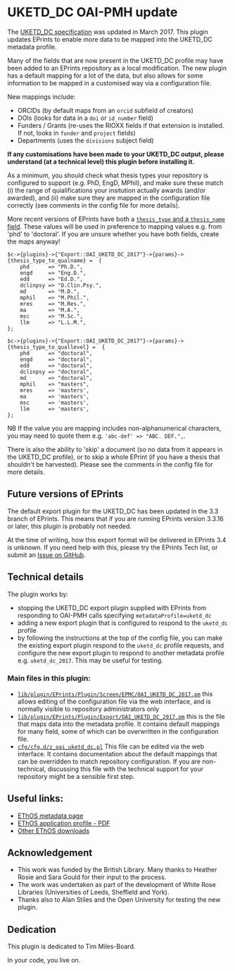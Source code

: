 # UKETD_DC OAI-PMH update
The [UKETD_DC specification](http://ethostoolkit.cranfield.ac.uk/tiki-index.php?page=The+EThOS+UKETD_DC+application+profile) was updated in March 2017. This plugin updates EPrints to enable more data to be mapped into the UKETD_DC metadata profile.

Many of the fields that are now present in the UKETD_DC profile may have been added to an EPrints repository as a local modification. The new plugin has a default mapping for a lot of the data, but also allows for some information to be mapped in a customised way via a configuration file.

New mappings include:
* ORCIDs (by default maps from an `orcid` subfield of creators)
* DOIs (looks for data in a `doi` or `id_number` field)
* Funders / Grants (re-uses the RIOXX fields if that extension is installed. If not, looks in `funder` and `project` fields)
* Departments (uses the `divisions` subject field)

__If any customisations have been made to your UKETD_DC output, please understand (at a technical level) this plugin before installing it.__

As a minimum, you should check what thesis types your repository is configured to support (e.g. PhD, EngD, MPhil), and make sure these match (i) the range of quialifications your insitution actually awards (and/or awarded), and (ii) make sure they are mapped in the configuration file correctly (see comments in the config file for more details).

More recent versions of EPrints have both a [`thesis_type` and a `thesis_name` field](https://github.com/eprints/eprints/blob/3.3/lib/defaultcfg/cfg.d/eprint_fields.pl#L267-L290). These values will be used in preference to mapping values e.g. from 'phd' to 'doctoral'. If you are unsure whether you have both fields, create the maps anyway!


```
$c->{plugins}->{"Export::OAI_UKETD_DC_2017"}->{params}->{thesis_type_to_qualname} =  {
    phd      => "Ph.D.",
    engd     => "Eng.D.",
    edd      => "Ed.D.",
    dclinpsy => "D.Clin.Psy.",
    md       => "M.D.",
    mphil    => "M.Phil.",
    mres     => "M.Res.",
    ma       => "M.A.",
    msc      => "M.Sc.",
    llm      => "L.L.M.",
};

$c->{plugins}->{"Export::OAI_UKETD_DC_2017"}->{params}->{thesis_type_to_quallevel} =  {
    phd      => "doctoral",
    engd     => "doctoral",
    edd      => "doctoral",
    dclinpsy => "doctoral",
    md       => "doctoral",
    mphil    => "masters",
    mres     => 'masters',
    ma       => 'masters',
    msc      => 'masters',
    llm      => 'masters',
};

```

NB If the value you are mapping includes non-alphanumerical characters, you may need to quote them e.g. `'abc-def' => "ABC. DEF.",`.

There is also the ability to 'skip' a document (so no data from it appears in the UKETD_DC profile), or to skip a whole EPrint (if you have a thesis that shouldn't be harvested). Please see the comments in the config file for more details.

## Future versions of EPrints
The default export plugin for the UKETD_DC has been updated in the 3.3 branch of EPrints. This means that if you are running EPrints version 3.3.16 or later, this plugin is probably not needed.

At the time of writing, how this export format will be delivered in EPrints 3.4 is unknown. If you need help with this, please try the EPrints Tech list, or submit an [Issue on GitHub](https://github.com/eprintsug/oai_uketd_dc/issues).

## Technical details

The plugin works by:
* stopping the UKETD_DC export plugin supplied with EPrints from responding to OAI-PMH calls specifying `metadataProfile=uketd_dc`
* adding a new export plugin that is configured to respond to the `uketd_dc` profile
* by following the instructions at the top of the config file, you can make the existing export plugin respond to the `uketd_dc` profile requests, and configure the new export plugin to respond to another metadata profile e.g. `uketd_dc_2017`. This may be useful for testing.

### Main files in this plugin:

* [`lib/plugin/EPrints/Plugin/Screen/EPMC/OAI_UKETD_DC_2017.pm`](https://github.com/eprintsug/oai_uketd_dc/blob/master/lib/plugin/EPrints/Plugin/Screen/EPMC/OAI_UKETD_DC_2017.pm) this allows editing of the configuration file via the web interface, and is normally visible to repository administrators only
* [`lib/plugin/EPrints/Plugin/Export/OAI_UKETD_DC_2017.pm`](https://github.com/eprintsug/oai_uketd_dc/blob/master/lib/plugin/EPrints/Plugin/Export/OAI_UKETD_DC_2017.pm) this is the file that maps data into the metadata profile. It contains default mappings for many field, some of which can be overwritten in the configuration file.
* [`cfg/cfg.d/z_oai_uketd_dc.pl`](https://github.com/eprintsug/oai_uketd_dc/blob/master/cfg/cfg.d/z_oai_uketd_dc.pl) This file can be edited via the web interface. It contains documentation about the default mappings that can be overridden to match repository configuration. If you are non-technical, discussing this file with the technical support for your repository might be a sensible first step.

## Useful links:
* [EThOS metadata page](http://ethostoolkit.cranfield.ac.uk/tiki-index.php?page=Metadata)
* [EThOS application profile - PDF](http://ethostoolkit.cranfield.ac.uk/tiki-download_file.php?fileId=50)
* [Other EThOS downloads](http://ethostoolkit.cranfield.ac.uk/tiki-list_file_gallery.php?page=Downloads&galleryId=8)

## Acknowledgement
* This work was funded by the British Library. Many thanks to Heather Rosie and Sara Gould for their input to the process.
* The work was undertaken as part of the development of White Rose Libraries (Universities of Leeds, Sheffield and York).
* Thanks also to Alan Stiles and the Open University for testing the new plugin.

## Dedication
This plugin is dedicated to Tim Miles-Board.

In your code, you live on.

